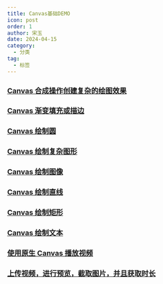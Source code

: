 ```yaml
---
title: Canvas基础DEMO
icon: post
order: 1
author: 宋玉
date: 2024-04-15
category:
  - 分类
tag:
  - 标签
---
```


### [Canvas 合成操作创建复杂的绘图效果](https://brain.songxingguo.com/demo//CanvasBasic/CanvasComposition.html)

<CanvasComposition />

### [Canvas 渐变填充或描边](https://brain.songxingguo.com/demo//CanvasBasic/CanvasGradient.html)

<CanvasGradient />

### [Canvas 绘制圆](https://brain.songxingguo.com/demo//CanvasBasic/DrawCircle.html)

<DrawCircle />

### [Canvas 绘制复杂图形](https://brain.songxingguo.com/demo//CanvasBasic/DrawGraphics.html)

<DrawGraphics />

### [Canvas 绘制图像](https://brain.songxingguo.com/demo//CanvasBasic/DrawImage.html)

<DrawImage />

### [Canvas 绘制直线](https://brain.songxingguo.com/demo//CanvasBasic/DrawLine.html)

<DrawLine />

### [Canvas 绘制矩形](https://brain.songxingguo.com/demo//CanvasBasic/DrawRectangle.html)

<DrawRectangle />

### [Canvas 绘制文本](https://brain.songxingguo.com/demo//CanvasBasic/DrawText.html)

<DrawText />

### [使用原生 Canvas 播放视频](https://brain.songxingguo.com/demo//CanvasBasic/PlayVideo.html)

<PlayVideo />

### [上传视频，进行预览，截取图片，并且获取时长](https://brain.songxingguo.com/demo//CanvasBasic/Screenshot.html)

<Screenshot />
